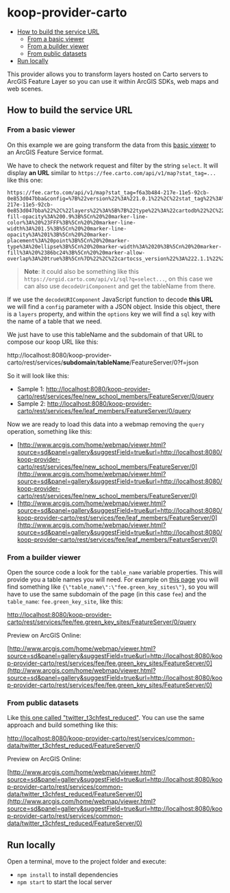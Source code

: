 # koop-provider-carto

<!-- START doctoc generated TOC please keep comment here to allow auto update -->
<!-- DON'T EDIT THIS SECTION, INSTEAD RE-RUN doctoc TO UPDATE -->


- [How to build the service URL](#how-to-build-the-service-url)
  - [From a basic viewer](#from-a-basic-viewer)
  - [From a builder viewer](#from-a-builder-viewer)
  - [From public datasets](#from-public-datasets)
- [Run locally](#run-locally)

<!-- END doctoc generated TOC please keep comment here to allow auto update -->

This provider allows you to transform layers hosted on Carto servers to ArcGIS Feature Layer so you can use it within ArcGIS SDKs, web maps and web scenes.

## How to build the service URL

### From a basic viewer

On this example we are going transform the data from this [basic viewer](https://fee.carto.com/viz/f6a3b484-217e-11e5-92cb-0e853d047bba/embed_map?wmode=opaque) to an ArcGIS Feature Service format.

We have to check the network request and filter by the string `select`. It will display **an URL** similar to `https://fee.carto.com/api/v1/map?stat_tag=...` like this one:

```
https://fee.carto.com/api/v1/map?stat_tag=f6a3b484-217e-11e5-92cb-0e853d047bba&config=%7B%22version%22%3A%221.0.1%22%2C%22stat_tag%22%3A%22f6a3b484-217e-11e5-92cb-0e853d047bba%22%2C%22layers%22%3A%5B%7B%22type%22%3A%22cartodb%22%2C%22options%22%3A%7B%22sql%22%3A%22SELECT%20*%20FROM%20leaf_members%22%2C%22cartocss%22%3A%22%2F**%20simple%20visualization%20*%2F%5Cn%5Cn%23leaf_members%7B%5Cn%20%20marker-fill-opacity%3A%200.9%3B%5Cn%20%20marker-line-color%3A%20%23FFF%3B%5Cn%20%20marker-line-width%3A%201.5%3B%5Cn%20%20marker-line-opacity%3A%201%3B%5Cn%20%20marker-placement%3A%20point%3B%5Cn%20%20marker-type%3A%20ellipse%3B%5Cn%20%20marker-width%3A%2020%3B%5Cn%20%20marker-fill%3A%20%2386bc24%3B%5Cn%20%20marker-allow-overlap%3A%20true%3B%5Cn%7D%22%2C%22cartocss_version%22%3A%222.1.1%22%2C%22interactivity%22%3A%5B%22cartodb_id%22%5D%2C%22attributes%22%3A%7B%22id%22%3A%22cartodb_id%22%2C%22columns%22%3A%5B%22address%22%2C%22amount_primary_school%22%2C%22amount_students%22%2C%22amount_teachers%22%2C%22country%22%2C%22international_organisation_name%22%2C%22lat%22%2C%22lng%22%2C%22local_organisation_name%22%2C%22national_operator_email%22%2C%22national_operator_name%22%2C%22national_operator_phone%22%2C%22number_of_trees_planted_during_the_academic_year%22%2C%22web%22%2C%22year_joined_leaf%22%2C%22total_number_of_schools%22%2C%22total_number_of_students%22%2C%22total_number_of_teachers%22%5D%7D%7D%7D%5D%7D&callback=_cdbc_1290352312_1
```

> **Note**: it could also be something like this `https://orgid.carto.com/api/v1/sql?q=select...`, on this case we can also use `decodeUriComponent` and get the tableName from there.

If we use the `decodeURIComponent` JavaScript function to decode **this URL** we will find a `config` parameter with a JSON object. Inside this object, there is a `layers` property, and within the `options` key we will find a `sql` key with the name of a table that we need.

We just have to use this tableName and the subdomain of that URL to compose our koop URL like this:

http://localhost:8080/koop-provider-carto/rest/services/**subdomain**/**tableName**/FeatureServer/0?f=json

So it will look like this:

* Sample 1: [http://localhost:8080/koop-provider-carto/rest/services/fee/new_school_members/FeatureServer/0/query](http://localhost:8080/koop-provider-carto/rest/services/fee/new_school_members/FeatureServer/0/query)
* Sample 2: [http://localhost:8080/koop-provider-carto/rest/services/fee/leaf_members/FeatureServer/0/query](http://localhost:8080/koop-provider-carto/rest/services/fee/leaf_members/FeatureServer/0/query)

Now we are ready to load this data into a webmap removing the `query` operation, something like this:

* [http://www.arcgis.com/home/webmap/viewer.html?source=sd&panel=gallery&suggestField=true&url=http://localhost:8080/koop-provider-carto/rest/services/fee/new_school_members/FeatureServer/0](http://www.arcgis.com/home/webmap/viewer.html?source=sd&panel=gallery&suggestField=true&url=http://localhost:8080/koop-provider-carto/rest/services/fee/new_school_members/FeatureServer/0)
* [http://www.arcgis.com/home/webmap/viewer.html?source=sd&panel=gallery&suggestField=true&url=http://localhost:8080/koop-provider-carto/rest/services/fee/leaf_members/FeatureServer/0](http://www.arcgis.com/home/webmap/viewer.html?source=sd&panel=gallery&suggestField=true&url=http://localhost:8080/koop-provider-carto/rest/services/fee/leaf_members/FeatureServer/0)

### From a builder viewer

Open the source code a look for the `table_name` variable properties. This will provide you a table names you will need. For example on [this page](https://fee.carto.com/builder/5459e116-668a-11e5-9e6d-0e5b35a699a7/embed) you will find something like `{\"table_name\":\"fee.green_key_sites\"}`, so you will have to use the same subdomain of the page (in this case `fee`) and the `table_name`: `fee.green_key_site`, like this:

[http://localhost:8080/koop-provider-carto/rest/services/fee/fee.green_key_sites/FeatureServer/0/query](http://localhost:8080/koop-provider-carto/rest/services/fee/fee.green_key_sites/FeatureServer/0/query)

Preview on ArcGIS Online:

[http://www.arcgis.com/home/webmap/viewer.html?source=sd&panel=gallery&suggestField=true&url=http://localhost:8080/koop-provider-carto/rest/services/fee/fee.green_key_sites/FeatureServer/0](http://www.arcgis.com/home/webmap/viewer.html?source=sd&panel=gallery&suggestField=true&url=http://localhost:8080/koop-provider-carto/rest/services/fee/fee.green_key_sites/FeatureServer/0)


### From public datasets

Like [this one called "twitter_t3chfest_reduced"](https://common-data.cartodb.com/api/v2/sql?q=select%20*%20from%20(SELECT%20*%20FROM%20%22twitter_t3chfest_reduced)%22%20as%20_cartodbjs_alias). You can use the same approach and build something like this:

[http://localhost:8080/koop-provider-carto/rest/services/common-data/twitter_t3chfest_reduced/FeatureServer/0](http://localhost:8080/koop-provider-carto/rest/services/common-data/twitter_t3chfest_reduced/FeatureServer/0)

Preview on ArcGIS Online:

[http://www.arcgis.com/home/webmap/viewer.html?source=sd&panel=gallery&suggestField=true&url=http://localhost:8080/koop-provider-carto/rest/services/common-data/twitter_t3chfest_reduced/FeatureServer/0](http://www.arcgis.com/home/webmap/viewer.html?source=sd&panel=gallery&suggestField=true&url=http://localhost:8080/koop-provider-carto/rest/services/common-data/twitter_t3chfest_reduced/FeatureServer/0)

## Run locally

Open a terminal, move to the project folder and execute:

* `npm install` to install dependencies
* `npm start` to start the local server
